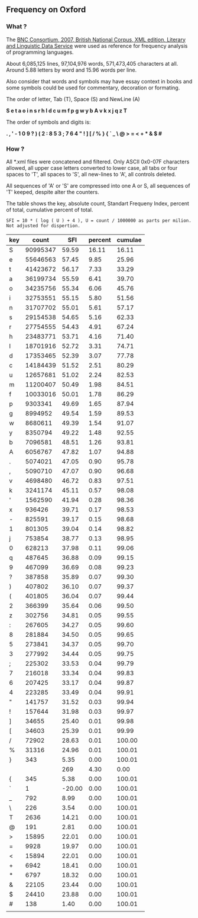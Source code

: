 ## Frequency on Oxford

### What ?

The [BNC Consortium, 2007, British National Corpus, XML edition, Literary and Linguistic Data Service](http://hdl.handle.net/20.500.14106/2554) were used as reference for frequency analysis of programming languages. 

About 6,085,125 lines, 97,104,976 words, 571,473,405 characters at all. Around 5.88 letters by word and 15.96 words per line.

Also consider that words and symbols may have essay context in books and some symbols could be used for commentary, decoration or formating.

The order of letter, Tab (T), Space (S) and NewLine (A)

**S e t a o i n s r h l d c u m f p g w y b A v k x j q z T**

The order of symbols and digits is:

**. , ' - 1 0 9 ? ) ( 2 : 8 5 3 ; 7 6 4 " ! ] [ / % } { ` _ \ @ > = < + * & $ #**

### How ?

All *.xml files were concatened and filtered. Only ASCII 0x0-07F characters allowed, all upper case letters converted to lower case, all tabs or four spaces to 'T', all spaces to 'S', all new-lines to 'A', all controls deleted. 

All sequences of 'A' or 'S' are compressed into one A or S, all sequences of 'T' keeped, despite alter the counters.

The table shows the key, absolute count, Standart Frequeny Index, percent of total, cumulative percent of total. 

    SFI = 10 * ( log ( U ) + 4 ), U = count / 1000000 as parts per milion. Not adjusted for dispertion.

| key | count | SFI | percent | cumulae |
| --- | --- | --- | --- | --- |
| S | 90995347 | 59.59 | 16.11 | 16.11 |
| e | 55646563 | 57.45 | 9.85 | 25.96 |
| t | 41423672 | 56.17 | 7.33 | 33.29 |
| a | 36199734 | 55.59 | 6.41 | 39.70 |
| o | 34235756 | 55.34 | 6.06 | 45.76 |
| i | 32753551 | 55.15 | 5.80 | 51.56 |
| n | 31707702 | 55.01 | 5.61 | 57.17 |
| s | 29154538 | 54.65 | 5.16 | 62.33 |
| r | 27754555 | 54.43 | 4.91 | 67.24 |
| h | 23483771 | 53.71 | 4.16 | 71.40 |
| l | 18701916 | 52.72 | 3.31 | 74.71 |
| d | 17353465 | 52.39 | 3.07 | 77.78 |
| c | 14184439 | 51.52 | 2.51 | 80.29 |
| u | 12657681 | 51.02 | 2.24 | 82.53 |
| m | 11200407 | 50.49 | 1.98 | 84.51 |
| f | 10033016 | 50.01 | 1.78 | 86.29 |
| p | 9303341 | 49.69 | 1.65 | 87.94 |
| g | 8994952 | 49.54 | 1.59 | 89.53 |
| w | 8680611 | 49.39 | 1.54 | 91.07 |
| y | 8350794 | 49.22 | 1.48 | 92.55 |
| b | 7096581 | 48.51 | 1.26 | 93.81 |
| A | 6056767 | 47.82 | 1.07 | 94.88 |
| . | 5074021 | 47.05 | 0.90 | 95.78 |
| , | 5090710 | 47.07 | 0.90 | 96.68 |
| v | 4698480 | 46.72 | 0.83 | 97.51 |
| k | 3241174 | 45.11 | 0.57 | 98.08 |
| ' | 1562590 | 41.94 | 0.28 | 98.36 |
| x | 936426 | 39.71 | 0.17 | 98.53 |
| - | 825591 | 39.17 | 0.15 | 98.68 |
| 1 | 801305 | 39.04 | 0.14 | 98.82 |
| j | 753854 | 38.77 | 0.13 | 98.95 |
| 0 | 628213 | 37.98 | 0.11 | 99.06 |
| q | 487645 | 36.88 | 0.09 | 99.15 |
| 9 | 467099 | 36.69 | 0.08 | 99.23 |
| ? | 387858 | 35.89 | 0.07 | 99.30 |
| ) | 407802 | 36.10 | 0.07 | 99.37 |
| ( | 401805 | 36.04 | 0.07 | 99.44 |
| 2 | 366399 | 35.64 | 0.06 | 99.50 |
| z | 302756 | 34.81 | 0.05 | 99.55 |
| : | 267605 | 34.27 | 0.05 | 99.60 |
| 8 | 281884 | 34.50 | 0.05 | 99.65 |
| 5 | 273841 | 34.37 | 0.05 | 99.70 |
| 3 | 277992 | 34.44 | 0.05 | 99.75 |
| ; | 225302 | 33.53 | 0.04 | 99.79 |
| 7 | 216018 | 33.34 | 0.04 | 99.83 |
| 6 | 207425 | 33.17 | 0.04 | 99.87 |
| 4 | 223285 | 33.49 | 0.04 | 99.91 |
| " | 141757 | 31.52 | 0.03 | 99.94 |
| ! | 157644 | 31.98 | 0.03 | 99.97 |
| ] | 34655 | 25.40 | 0.01 | 99.98 |
| [ | 34603 | 25.39 | 0.01 | 99.99 |
| / | 72902 | 28.63 | 0.01 | 100.00 |
| % | 31316 | 24.96 | 0.01 | 100.01 |
| } | 343 | 5.35 | 0.00 | 100.01 |
| | | 269 | 4.30 | 0.00 | 100.01 |
| { | 345 | 5.38 | 0.00 | 100.01 |
| ` | 1 | -20.00 | 0.00 | 100.01 |
| _ | 792 | 8.99 | 0.00 | 100.01 |
| \ | 226 | 3.54 | 0.00 | 100.01 |
| T | 2636 | 14.21 | 0.00 | 100.01 |
| @ | 191 | 2.81 | 0.00 | 100.01 |
| > | 15895 | 22.01 | 0.00 | 100.01 |
| = | 9928 | 19.97 | 0.00 | 100.01 |
| < | 15894 | 22.01 | 0.00 | 100.01 |
| + | 6942 | 18.41 | 0.00 | 100.01 |
| * | 6797 | 18.32 | 0.00 | 100.01 |
| & | 22105 | 23.44 | 0.00 | 100.01 |
| $ | 24410 | 23.88 | 0.00 | 100.01 |
| # | 138 | 1.40 | 0.00 | 100.01 |
| | | | |
